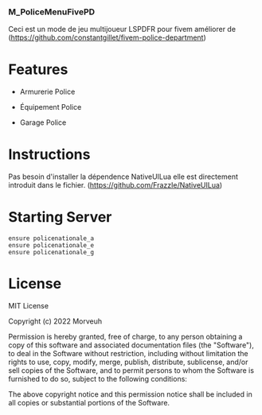 ### M_PoliceMenuFivePD
Ceci est un mode de jeu multijoueur LSPDFR pour fivem améliorer de (https://github.com/constantgillet/fivem-police-department)

# Features
- Armurerie Police

- Équipement Police

- Garage Police

# Instructions
Pas besoin d'installer la dépendence NativeUILua elle est directement introduit dans le fichier. (https://github.com/FrazzIe/NativeUILua)

# Starting Server
```
ensure policenationale_a
ensure policenationale_e
ensure policenationale_g
```
# License
MIT License

Copyright (c) 2022 Morveuh

Permission is hereby granted, free of charge, to any person obtaining a copy
of this software and associated documentation files (the "Software"), to deal
in the Software without restriction, including without limitation the rights
to use, copy, modify, merge, publish, distribute, sublicense, and/or sell
copies of the Software, and to permit persons to whom the Software is
furnished to do so, subject to the following conditions:

The above copyright notice and this permission notice shall be included in all
copies or substantial portions of the Software.
